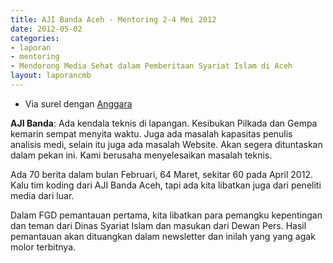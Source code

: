 ```yaml
---
title: AJI Banda Aceh - Mentoring 2-4 Mei 2012
date: 2012-05-02
categories:
- laporan
- mentoring
- Mendorong Media Sehat dalam Pemberitaan Syariat Islam di Aceh
layout: laporancmb
---
```


* Via surel dengan [Anggara](http://wiki.ciptamedia.org/wiki/Pengguna:Anggara)

**AJI Banda**: Ada kendala teknis di lapangan. Kesibukan Pilkada dan Gempa kemarin sempat menyita waktu. Juga ada masalah kapasitas penulis analisis medi, selain itu juga ada masalah Website. Akan segera dituntaskan dalam pekan ini. Kami berusaha menyelesaikan masalah teknis.

Ada 70 berita dalam bulan Februari, 64 Maret, sekitar 60 pada April 2012. Kalu tim koding dari AJI Banda Aceh, tapi ada kita libatkan juga dari peneliti media dari luar.

Dalam FGD pemantauan pertama, kita libatkan para pemangku kepentingan dan teman dari Dinas Syariat Islam dan masukan dari Dewan Pers. Hasil pemantauan akan dituangkan dalam newsletter dan inilah yang yang agak molor terbitnya. 
